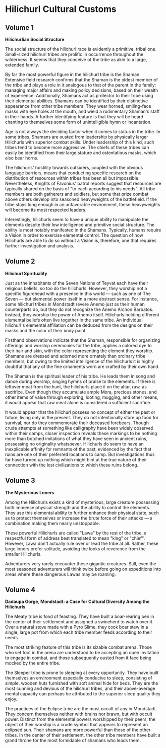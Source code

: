 # Hilichurl Cultural Customs


## Volume 1


**Hilichurlian Social Structure**

The social structure of the hilichurl race is evidently a primitive, tribal one. Small-sized hilichurl tribes are prolific in occurrence throughout the wilderness. It seems that they conceive of the tribe as akin to a large, extended family.

By far the most powerful figure in the hilichurl tribe is the Shaman. Extensive field research confirms that the Shaman is the oldest member of the tribe and plays a role in it analogous to that of the parent in the family: managing major affairs and making policy decisions, based on their wealth of experience. Additionally, Shamans act as protector to their tribe using their elemental abilities. Shamans can be identified by their distinctive appearance from other tribe members: They wear horned, smiling-face masks with eye holes at the mouth, and wield a rudimentary Shaman's staff in their hands. A further identifying feature is that they will be heard chanting to themselves some form of unintelligible hymn or incantation.

Age is not always the deciding factor when it comes to status in the tribe. In some tribes, Shamans are ousted from leadership by physically larger Hilichurls with superior combat skills. Under leadership of this kind, such tribes tend to become more aggressive. The chiefs of these tribes can easily be identified from their large stature and ostentatious masks, which also bear horns.

The hilichurls' hostility towards outsiders, coupled with the obvious language barriers, means that conducting specific research on the distribution of resources within tribes has been all but impossible. Nevertheless, Knights of Favonius' patrol reports suggest that resources are typically shared on the basis of "to each according to his needs". All tribe members are both gatherers and soldiers, but some that prize combat above others develop into seasoned heavyweights of the battlefield. If the tribe stays long enough in an unfavorable environment, these heavyweights will become its most respected leaders.

Interestingly, hilichurls seem to have a unique ability to manipulate the elements despite their low intelligence and primitive social structure. The ability is most notably manifested in the Shamans. Typically, humans require a Vision in order to exercise elemental control. The question of how Hilichurls are able to do so without a Vision is, therefore, one that requires further investigation and analysis.


## Volume 2


**Hilichurl Spirituality**

Just as the inhabitants of the Seven Nations of Teyvat each have their religious beliefs, so too do the hilichurls. However, they worship not a specific figurehead with a presence in this world — such as one of The Seven — but elemental power itself in a more abstract sense. For instance, some hilichurl tribes in Mondstadt revere Anemo just as their human counterparts do, but they do not recognize the Anemo Archon Barbatos. Instead, they worship the power of Anemo itself. Hilichurls holding different elemental beliefs often live together in the same tribe. An individual hilichurl's elemental affiliation can be deduced from the designs on their masks and the color of their body paint.

Firsthand observations indicate that the Shaman, responsible for organizing offerings and worship ceremonies for the tribe, applies a colored dye to their hair and skin, with the color representing the element they worship. Shamans are dressed and adorned more ornately than ordinary tribe members, but owing to the limited intelligence of the hilichurls it is highly doubtful that any of the fine ornaments worn are crafted by their own hand.

The Shaman is the spiritual leader of his tribe. He leads them in song and dance during worship, singing hymns of praise to the elements. If there is leftover meat from the hunt, the hilichurls place it on the altar, raw, as sacrifice. Even though they accumulate ample Mora, precious stones, and other items of value through exploring, looting, mugging, and other means, it would appear that raw meat alone is considered a sufficient sacrifice.

It would appear that the hilichurl possess no concept of either the past or future, living only in the present. They do not intentionally store up food for survival, nor do they commemorate their deceased forebears. Though crude attempts at something like calligraphy have been widely observed within their camps, closer inspection reveals these markings to be nothing more than botched imitations of what they have seen in ancient ruins, possessing no originality whatsoever. Hilichurls do seem to have an inexplicable affinity for remnants of the past, evidenced by the fact that ruins are one of their preferred locations to camp. But investigations thus far have turned up nothing which might hint at the true nature of their connection with the lost civilizations to which these ruins belong.


## Volume 3


**The Mysterious Loners**

Among the Hilichurls exists a kind of mysterious, large creature possessing both immense physical strength and the ability to control the elements. They use this elemental ability to further enhance their physical state, such as to protect themselves or increase the brute force of their attacks — a combination making them nearly unstoppable.

These powerful Hilichurls are called "Lawa" by the rest of the tribe, a respectful form of address best translated to mean "king" or "chief". However, Lawa don't actually rule over or lead the tribe at all. Rather, these large loners prefer solitude, avoiding the looks of reverence from the smaller Hilichurls.

Adventurers very rarely encounter these gigantic creatures. Still, even the most seasoned adventurers will think twice before going on expeditions into areas where these dangerous Lawas may be roaming.


## Volume 4


**Dadaupa Gorge, Mondstadt: a Case for Cultural Diversity Among the Hilichurls**

The Meaty tribe is fond of feasting. They have built a boar-rearing pen in the center of their settlement and assigned a swineherd to watch over it. Over a natural stove made with a Pyro Slime, they cook boar stew in a single, large pot from which each tribe member feeds according to their needs.

The most striking feature of this tribe is its sizable combat arena. Those who set foot in the arena are understood to be accepting an open invitation to engage in combat, and those subsequently ousted from it face being mocked by the entire tribe.

The Sleeper tribe is prone to sleeping at every opportunity. They have built themselves an environment especially conducive to sleep, consisting of simple, wooden huts furnished with soft animal hide for beds. They are the most cunning and devious of the hilichurl tribes, and their above-average mental capacity can perhaps be attributed to the superior sleep quality they enjoy.

The practices of the Eclipse tribe are the most occult of any in Mondstadt. They concern themselves neither with brains nor brawn, but with occult power. Distinct from the elemental powers worshipped by their peers, the object of their worship is a crude symbol that appears to represent an eclipsed sun. Their shamans are more powerful than those of the other tribes. In the center of their settlement, the other tribe members have built a grand throne for the most formidable of shamans who leads them.
